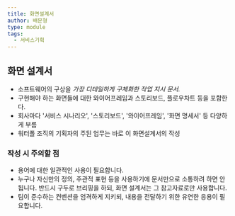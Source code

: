```yaml
---
title: 화면설계서
author: 배문형
type: module
tags:
  - 서비스기획
---
```


## 화면 설계서

- 소프트웨어의 구상을 *가장 디테일하게 구체화한 작업 지시 문서.* 
- 구현해야 하는 화면들에 대한 와이어프레임과 스토리보드, 플로우차트 등을 포함한다. 
- 회사마다 '서비스 시나리오', '스토리보드', '와이어프레임', '화면 명세서' 등 다양하게 부름
- 워터폴 조직의 기획자의 주된 업무는 바로 이 화면설계서의 작성

### 작성 시 주의할 점

- 용어에 대한 일관적인 사용이 필요합니다.
- 누구나 자신만의 정의, 주관적 표현 등을 사용하기에 문서만으로 소통하려 하면 안됩니다. 반드시 구두로 브리핑을 하되, 화면 설계서는 그 참고자료로만 사용합니다.
- 팀이 준수하는 컨벤션을 엄격하게 지키되, 내용을 전달하기 위한 유연한 응용이 필요합니다.